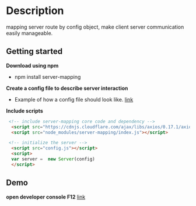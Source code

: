 # Description
mapping server route by config object, make client server communication easily manageable.


## Getting started
**Download using npm**
- npm install server-mapping

**Create a config file to describe server interaction**
- Example of how a config file should look like. [link](https://github.com/niradler/server-mapping/blob/master/config.js)

**Include scripts**
```markdown
 <!-- include server-mapping core code and dependency -->
  <script src="https://cdnjs.cloudflare.com/ajax/libs/axios/0.17.1/axios.min.js"></script>
  <script src="node_modules/server-mapping/index.js"></script>  

 <!-- initialize the server -->
  <script src="config.js"></script>  
  <script>
  var server =  new Server(config)
  </script>  
```

## Demo
**open developer console F12**
 [link](https://niradler.github.io/server-mapping/main.html)